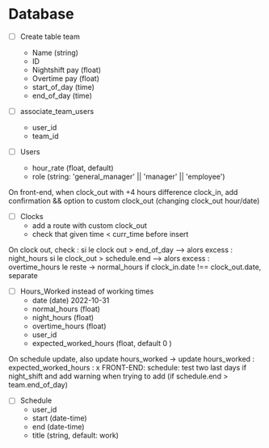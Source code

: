 
# Database
- [ ] Create table team 
	- Name (string)
	- ID
	- Nightshift pay (float)
	- Overtime pay (float)
	- start_of_day (time)
	- end_of_day (time) 

- [ ] associate_team_users
  - user_id
  - team_id

- [ ] Users
	- hour_rate (float, default)
	- role (string: 'general_manager' || 'manager' || 'employee')


On front-end, when clock_out with +4 hours difference clock_in, add confirmation && option to custom clock_out (changing clock_out hour/date)

- [ ] Clocks
	- add a route with custom clock_out
	- check that given time < curr_time before insert

On clock out, check : si le clock out > end_of_day --> alors excess : night_hours
si le clock_out > schedule.end --> alors excess : overtime_hours
le reste -> normal_hours
if clock_in.date !== clock_out.date, separate

- [ ] Hours_Worked instead of working times
	- date (date) 2022-10-31
	- normal_hours (float)
	- night_hours (float)
	- overtime_hours (float)
	- user_id
	- expected_worked_hours (float, default 0 )


On schedule update, also update hours_worked
  -> update hours_worked : expected_worked_hours : x
FRONT-END: schedule: test two last days if night_shift and add warning when trying to add
(if schedule.end > team.end_of_day)

- [ ] Schedule
	- user_id
	- start (date-time)
	- end (date-time)
	- title (string, default: work)
